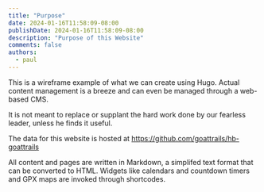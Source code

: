 ```yaml
---
title: "Purpose"
date: 2024-01-16T11:58:09-08:00
publishDate: 2024-01-16T11:58:09-08:00
description: "Purpose of this Website"
comments: false
authors:
  - paul
---
```

This is a wireframe example of what we can create using Hugo.
Actual content management is a breeze and can even be managed
through a web-based CMS.

It is not meant to replace or supplant the hard work done by
our fearless leader, unless he finds it useful.

<!--more-->

The data for this website is hosted at
https://github.com/goattrails/hb-goattrails

All content and pages are written in Markdown, a simplifed text
format that can be converted to HTML.  Widgets like calendars
and countdown timers and GPX maps are invoked through shortcodes.
